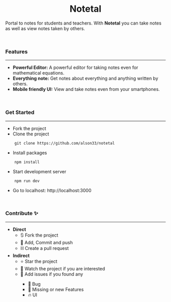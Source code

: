 <h1 align="center">Notetal</h1>

<p>
    Portal to notes for students and teachers. With <b>Notetal</b> you can take notes as well as view notes taken by others.
</p>
<br/>

<h3>Features</h3>
<hr/>
<ul>
    <li>
        <b>Powerful Editor:</b> A powerful editor for taking notes even for mathematical equations.
    </li>
    <li>
        <b>Everything note:</b> Get notes about everything and anything written by others.
    </li>
    <li>
        <b>Mobile friendly UI:</b> View and take notes even from your smartphones.
    </li>
</ul>
<br/>

<h3>Get Started</h3>
<hr/>

- Fork the project
- Clone the project
```
    git clone https://github.com/alson33/notetal
```
- Install packages
```
    npm install
```
- Start development server
```
    npm run dev
```
- Go to localhost: http://localhost:3000

<br/>

<h3>Contribute ✨</h3>
<hr/>

<ul>
    <li>
        <b>Direct</b>
        <ul>
            <li>🔃 Fork the project</li>
            <li>📝 Add, Commit and push</li>
            <li>⛓ Create a pull request</li>
        </ul>
    </li>
    <li>
        <b>Indirect</b>
        <ul>
            <li>⭐ Star the project</li>
            <li>👀 Watch the project if you are interested</li>
            <li>🚩 Add issues if you found any</li>
                <ul>
                    <li>🐛 Bug</li>
                    <li>🔖 Missing or new Features</li>
                    <li>🔥 UI</li>
                </ul>
        </ul>
    </li>
</u>